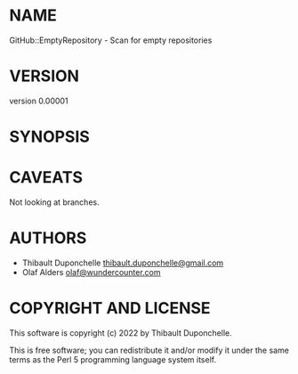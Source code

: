 # NAME

GitHub::EmptyRepository - Scan for empty repositories

# VERSION

version 0.00001

# SYNOPSIS

# CAVEATS

Not looking at branches.

# AUTHORS

- Thibault Duponchelle <thibault.duponchelle@gmail.com>
- Olaf Alders <olaf@wundercounter.com>

# COPYRIGHT AND LICENSE

This software is copyright (c) 2022 by Thibault Duponchelle.

This is free software; you can redistribute it and/or modify it under
the same terms as the Perl 5 programming language system itself.
